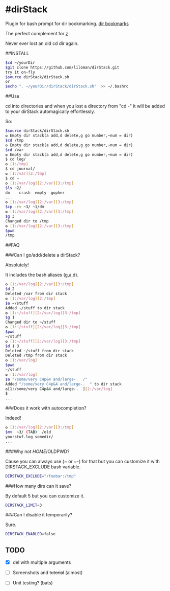 
#dirStack
============

Plugin for bash prompt for dir bookmarking.
[dir bookmarks](http://vincent.bernat.im/en/blog/2015-zsh-directory-bookmarks.html)

The perfect complement for [z](https://github.com/rupa/z)

Never ever lost an old cd dir again.


##INSTALL

```bash
$cd ~/yourDir
$git clone https://github.com/liloman/dirStack.git 
try it on-fly
$source dirStack/dirStack.sh
or 
$echo ". ~/yourDir/dirStack/dirStack.sh"  >> ~/.bashrc 
```

##Use

cd into directories and when you lost a directory from "cd -" it will be added to your dirStack automagically effortlessly.

So:

```bash
$source dirStack/dirStack.sh
✪ Empty dir stack(a add,d delete,g go number,~num = dir)
$cd /tmp
✪ Empty dir stack(a add,d delete,g go number,~num = dir)
$cd /var
✪ Empty dir stack(a add,d delete,g go number,~num = dir)
$ cd log/
✪ [1:/tmp]
$ cd journal/
✪ [1:/var][2:/tmp]
$ cd ~
✪ [1:/var/log][2:/var][3:/tmp]
$ls ~2/
dm    crash  empty  gopher 
...
✪ [1:/var/log][2:/var][3:/tmp]
$cp -rv ~3/ ~1/dm 
✪ [1:/var/log][2:/var][3:/tmp]
$g 3
Changed dir to /tmp
✪ [1:/var/log][2:/var][3:/tmp]
$pwd
/tmp
```

##FAQ

###Can I go/add/delete a dirStack?

Absolutely!

It includes the bash aliases (g,a,d).

```bash
✪ [1:/var/log][2:/var][3:/tmp]
$d 2
Deleted /var from dir stack
✪ [1:/var/log][2:/tmp]
$a ~/stuff
Added ~/stuff to dir stack
✪ [1:~/stuff][2:/var/log][3:/tmp]
$g 1
Changed dir to ~/stuff
✪ [1:~/stuff][2:/var/log][3:/tmp]
$pwd
~/stuff
✪ [1:~/stuff][2:/var/log][3:/tmp]
$d 1 3
Deleted ~/stuff from dir stack
Deleted /tmp from dir stack
✪ [1:/var/log]
$pwd
~/stuff
✪ [1:/var/log]
$a "/some/very C4p&4 and/large-.  /" 
Added "/some/very C4p&4 and/large-.  " to dir stack
✪[1:/some/very C4p&4 and/large-.  ][2:/var/log]
$
...
```

###Does it work with autocompletion?

Indeed!

```bash
✪ [1:/var/log][2:/var][3:/tmp]
$mv  ~3/ (TAB)  /old
yourstuf.log somedir/
...
```

###Why not $HOME/$OLDPWD?

Cause you can always use (~ or ~-) for that but you can customize it with DIRSTACK_EXCLUDE bash variable.
```bash
DIRSTACK_EXCLUDE="/foobar:/tmp"
```

###How many dirs can it save?

By default 5 but you can customize it. 
```bash
DIRSTACK_LIMIT=3
```

###Can I disable it temporarily? 

Sure.

```bash
DIRSTACK_ENABLED=false
```


## TODO
- [x] del with multiple arguments
- [ ] Screenshots and ~~tutorial~~ (almost)
- [ ] Unit testing? (bats)


